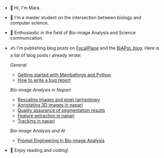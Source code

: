 - 👋 Hi, I'm Mara.
- 🚀 I'm a master student on the intersection between biology and computer science. 
- :microscope: Enthusiastic in the field of Bio-image Analysis and Science communication.
- ✍️ I'm publishing blog posts on [FocalPlane](https://focalplane.biologists.com/author/marabuuu/) and the [BiAPoL blog](https://github.com/BiAPoL/blog).
  Here is a list of blog posts I already wrote:
  
  _General_
  * [Getting started with Mambaforge and Python ](https://biapol.github.io/blog/mara_lampert/getting_started_with_mambaforge_and_python/readme.html)
  * [How to write a bug report](https://focalplane.biologists.com/2024/04/03/how-to-write-a-bug-report/)
 
  _Bio-image Analysis in Napari_
  * [Rescaling images and pixel (an)isotropy](https://focalplane.biologists.com/2023/03/02/rescaling-images-and-pixel-anisotropy/)
  * [Annotating 3D images in napari](https://focalplane.biologists.com/2023/03/30/annotating-3d-images-in-napari/)
  * [Quality assurance of segmentation results](https://focalplane.biologists.com/2023/04/13/quality-assurance-of-segmentation-results/)
  * [Feature extraction in napari](https://focalplane.biologists.com/2023/05/03/feature-extraction-in-napari/)
  * [Tracking in napari](https://focalplane.biologists.com/2023/06/01/tracking-in-napari/)
 
  _Bio-image Analysis and AI_
  * [Prompt Engineering in Bio-image Analysis](https://focalplane.biologists.com/2024/07/18/prompt-engineering-in-bio-image-analysis/)
- 🌻 Enjoy reading and coding! 
